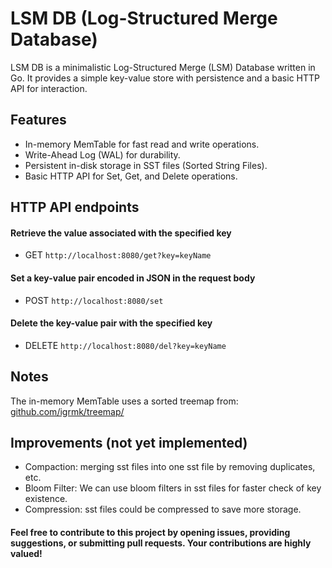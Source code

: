 # LSM DB (Log-Structured Merge Database)

LSM DB is a minimalistic Log-Structured Merge (LSM) Database written in Go. It provides a simple key-value store with persistence and a basic HTTP API for interaction.

## Features

- In-memory MemTable for fast read and write operations.
- Write-Ahead Log (WAL) for durability.
- Persistent in-disk storage in SST files (Sorted String Files).
- Basic HTTP API for Set, Get, and Delete operations.

## HTTP API endpoints
#### Retrieve the value associated with the specified key
- GET ```http://localhost:8080/get?key=keyName```
#### Set a key-value pair encoded in JSON in the request body
- POST ```http://localhost:8080/set```
#### Delete the key-value pair with the specified key
- DELETE ```http://localhost:8080/del?key=keyName```

## Notes
The in-memory MemTable uses a sorted treemap from: [github.com/igrmk/treemap/](https://github.com/igrmk/treemap/)

## Improvements (not yet implemented)
- Compaction: merging sst files into one sst file by removing duplicates, etc.
- Bloom Filter: We can use bloom filters in sst files for faster check of key existence.
- Compression: sst files could be compressed to save more storage.

#### Feel free to contribute to this project by opening issues, providing suggestions, or submitting pull requests. Your contributions are highly valued!
